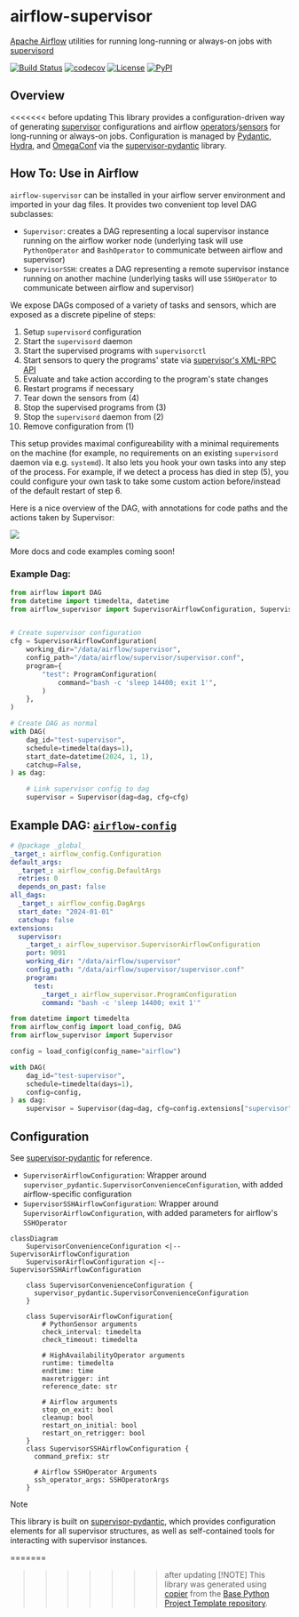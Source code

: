 # airflow-supervisor

[Apache Airflow](https://airflow.apache.org) utilities for running long-running or always-on jobs with [supervisord](http://supervisord.org)

[![Build Status](https://github.com/airflow-laminar/airflow-supervisor/actions/workflows/build.yaml/badge.svg?branch=main&event=push)](https://github.com/airflow-laminar/airflow-supervisor/actions/workflows/build.yaml)
[![codecov](https://codecov.io/gh/airflow-laminar/airflow-supervisor/branch/main/graph/badge.svg)](https://codecov.io/gh/airflow-laminar/airflow-supervisor)
[![License](https://img.shields.io/github/license/airflow-laminar/airflow-supervisor)](https://github.com/airflow-laminar/airflow-supervisor)
[![PyPI](https://img.shields.io/pypi/v/airflow-supervisor.svg)](https://pypi.python.org/pypi/airflow-supervisor)

## Overview

<<<<<<< before updating
This library provides a configuration-driven way of generating [supervisor](http://supervisord.org) configurations and airflow [operators](https://airflow.apache.org/docs/apache-airflow/stable/core-concepts/operators.html)/[sensors](https://airflow.apache.org/docs/apache-airflow/stable/core-concepts/sensors.html) for long-running or always-on jobs. Configuration is managed by [Pydantic](https://pydantic.dev), [Hydra](https://hydra.cc), and [OmegaConf](https://omegaconf.readthedocs.io/) via the [supervisor-pydantic](https://github.com/airflow-laminar/supervisor-pydantic) library.

## How To: Use in Airflow

`airflow-supervisor` can be installed in your airflow server environment and imported in your dag files. It provides two convenient top level DAG subclasses:

- `Supervisor`: creates a DAG representing a local supervisor instance running on the airflow worker node (underlying task will use `PythonOperator` and `BashOperator` to communicate between airflow and supervisor)
- `SupervisorSSH`: creates a DAG representing a remote supervisor instance running on another machine (underlying tasks will use `SSHOperator` to communicate between airflow and supervisor)

We expose DAGs composed of a variety of tasks and sensors, which are exposed as a discrete pipeline of steps:
1. Setup `supervisord` configuration
2. Start the `supervisord` daemon
3. Start the supervised programs with `supervisorctl`
4. Start sensors to query the programs' state via [supervisor's XML-RPC API](http://supervisord.org/api.html)
5. Evaluate and take action according to the program's state changes
6. Restart programs if necessary
7. Tear down the sensors from (4)
8. Stop the supervised programs from (3)
9. Stop the `supervisord` daemon from (2)
10. Remove configuration from (1)

This setup provides maximal configureability with a minimal requirements on the machine (for example, no requirements on an existing `supervisord` daemon via e.g. `systemd`). It also lets you hook your own tasks into any step of the process. For example, if we detect a process has died in step (5), you could configure your own task to take some custom action before/instead of the default restart of step 6.

Here is a nice overview of the DAG, with annotations for code paths and the actions taken by Supervisor:

<img src="https://raw.githubusercontent.com/airflow-laminar/airflow-supervisor/main/docs/img/overview.png" />

More docs and code examples coming soon!

### Example Dag:

```python
from airflow import DAG
from datetime import timedelta, datetime
from airflow_supervisor import SupervisorAirflowConfiguration, Supervisor, ProgramConfiguration


# Create supervisor configuration
cfg = SupervisorAirflowConfiguration(
    working_dir="/data/airflow/supervisor",
    config_path="/data/airflow/supervisor/supervisor.conf",
    program={
        "test": ProgramConfiguration(
            command="bash -c 'sleep 14400; exit 1'",
        )
    },
)

# Create DAG as normal
with DAG(
    dag_id="test-supervisor",
    schedule=timedelta(days=1),
    start_date=datetime(2024, 1, 1),
    catchup=False,
) as dag:

    # Link supervisor config to dag
    supervisor = Supervisor(dag=dag, cfg=cfg)
```

## Example DAG: [`airflow-config`](https://github.com/airflow-laminar/airflow-config)


```yaml
# @package _global_
_target_: airflow_config.Configuration
default_args:
  _target_: airflow_config.DefaultArgs
  retries: 0
  depends_on_past: false
all_dags:
  _target_: airflow_config.DagArgs
  start_date: "2024-01-01"
  catchup: false
extensions:
  supervisor:
    _target_: airflow_supervisor.SupervisorAirflowConfiguration
    port: 9091
    working_dir: "/data/airflow/supervisor"
    config_path: "/data/airflow/supervisor/supervisor.conf"
    program:
      test:
        _target_: airflow_supervisor.ProgramConfiguration
        command: "bash -c 'sleep 14400; exit 1'"
```

```python
from datetime import timedelta
from airflow_config import load_config, DAG
from airflow_supervisor import Supervisor

config = load_config(config_name="airflow")

with DAG(
    dag_id="test-supervisor",
    schedule=timedelta(days=1),
    config=config,
) as dag:
    supervisor = Supervisor(dag=dag, cfg=config.extensions["supervisor"])
```

## Configuration
See [supervisor-pydantic](http://airflow-laminar.github.io/supervisor-pydantic/) for reference.

- `SupervisorAirflowConfiguration`: Wrapper around `supervisor_pydantic.SupervisorConvenienceConfiguration`, with added airflow-specific configuration
- `SupervisorSSHAirflowConfiguration`: Wrapper around `SupervisorAirflowConfiguration`, with added parameters for airflow's `SSHOperator`

```mermaid
classDiagram
    SupervisorConvenienceConfiguration <|-- SupervisorAirflowConfiguration
    SupervisorAirflowConfiguration <|-- SupervisorSSHAirflowConfiguration

    class SupervisorConvenienceConfiguration {
      supervisor_pydantic.SupervisorConvenienceConfiguration
    }

    class SupervisorAirflowConfiguration{
        # PythonSensor arguments
        check_interval: timedelta
        check_timeout: timedelta

        # HighAvailabilityOperator arguments
        runtime: timedelta
        endtime: time
        maxretrigger: int
        reference_date: str

        # Airflow arguments
        stop_on_exit: bool
        cleanup: bool
        restart_on_initial: bool
        restart_on_retrigger: bool
    }
    class SupervisorSSHAirflowConfiguration {
      command_prefix: str

      # Airflow SSHOperator Arguments
      ssh_operator_args: SSHOperatorArgs
    }
```


> [!NOTE]
> This library is built on [supervisor-pydantic](https://github.com/airflow-laminar/supervisor-pydantic), which provides configuration elements for all supervisor structures, as well as self-contained tools for interacting with supervisor instances.


=======
>>>>>>> after updating
> [!NOTE]
> This library was generated using [copier](https://copier.readthedocs.io/en/stable/) from the [Base Python Project Template repository](https://github.com/python-project-templates/base).

